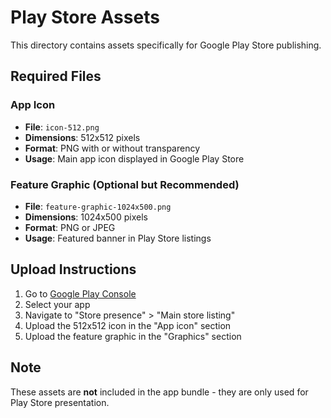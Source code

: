 # Play Store Assets

This directory contains assets specifically for Google Play Store publishing.

## Required Files

### App Icon
- **File**: `icon-512.png`
- **Dimensions**: 512x512 pixels
- **Format**: PNG with or without transparency
- **Usage**: Main app icon displayed in Google Play Store

### Feature Graphic (Optional but Recommended)
- **File**: `feature-graphic-1024x500.png`
- **Dimensions**: 1024x500 pixels
- **Format**: PNG or JPEG
- **Usage**: Featured banner in Play Store listings

## Upload Instructions

1. Go to [Google Play Console](https://play.google.com/console)
2. Select your app
3. Navigate to "Store presence" > "Main store listing"
4. Upload the 512x512 icon in the "App icon" section
5. Upload the feature graphic in the "Graphics" section

## Note
These assets are **not** included in the app bundle - they are only used for Play Store presentation.